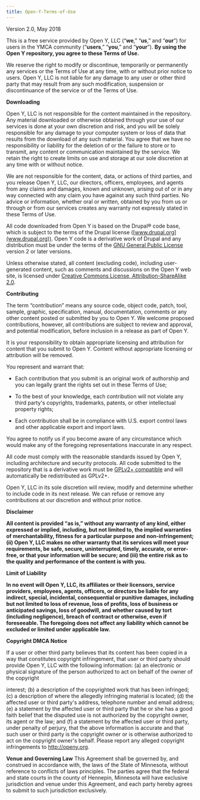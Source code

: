 ```yaml
---
title: Open-Y-Terms-of-Use
---
```


Version 2.0, May 2018

This is a free service provided by Open Y, LLC (“**we**,” “**us**,” and “**our**”) for users in the YMCA community (“**users**,” “**you**,” and “**your**”). **By using the Open Y repository, you agree to these Terms of Use.**

We reserve the right to modify or discontinue, temporarily or permanently any services or the Terms of Use at any time, with or without prior notice to users. Open Y, LLC is not liable for any damage to any user or other third party that may result from any such modification, suspension or discontinuance of the service or of the Terms of Use.

**Downloading**

Open Y, LLC is not responsible for the content maintained in the repository. Any material downloaded or otherwise obtained through your use of our services is done at your own discretion and risk, and you will be solely responsible for any damage to your computer system or loss of data that results from the download of any such material. You agree that we have no responsibility or liability for the deletion of or the failure to store or to transmit, any content or communication maintained by the service. We retain the right to create limits on use and storage at our sole discretion at any time with or without notice.

We are not responsible for the content, data, or actions of third parties, and you release Open Y, LLC, our directors, officers, employees, and agents from any claims and damages, known and unknown, arising out of or in any way connected with any claim you have against any such third parties. No advice or information, whether oral or written, obtained by you from us or through or from our services creates any warranty not expressly stated in these Terms of Use.

All code downloaded from Open Y is based on the Drupal® code base, which is subject to the terms of the Drupal license ([www.drupal.org](www.drupal.org)). Open Y code is a derivative work of Drupal and any distribution must be under the terms of the [GNU General Public License](http://www.gnu.org/licenses/old-licenses/gpl-2.0.html) version 2 or later versions.

Unless otherwise stated, all content (excluding code), including user-generated content, such as comments and discussions on the Open Y web site, is licensed under [Creative Commons License, Attribution-ShareAlike 2.0](https://creativecommons.org/licenses/by-sa/2.0/).

**Contributing**

The term “contribution” means any source code, object code, patch, tool, sample, graphic, specification, manual, documentation, comments or any other content posted or submitted by you to Open Y. We welcome proposed contributions, however, all contributions are subject to review and approval, and potential modification, before inclusion in a release as part of Open Y.

It is your responsibility to obtain appropriate licensing and attribution for content that you submit to Open Y. Content without appropriate licensing or attribution will be removed.

You represent and warrant that:

* Each contribution that you submit is an original work of authorship and you can legally grant the rights set out in these Terms of Use;

* To the best of your knowledge, each contribution will not violate any third party's copyrights, trademarks, patents, or other intellectual property rights;

* Each contribution shall be in compliance with U.S. export control laws and other applicable export and import laws.

You agree to notify us if you become aware of any circumstance which would make any of the foregoing representations inaccurate in any respect.

All code must comply with the reasonable standards issued by Open Y, including architecture and security protocols. All code submitted to the repository that is a derivative work must be [GPLv2+ compatible](https://www.gnu.org/licenses/license-list.en.html#GPLCompatibleLicenses) and will automatically be redistributed as GPLv2+.

Open Y, LLC in its sole discretion will review, modify and determine whether to include code in its next release. We can refuse or remove any contributions at our discretion and without prior notice.

**Disclaimer**

**All content is provided “as is,” without any warranty of any kind, either expressed or implied, including, but not limited to, the implied warranties of merchantability, fitness for a particular purpose and non-infringement; (ii) Open Y, LLC makes no other warranty that its services will meet your requirements, be safe, secure, uninterrupted, timely, accurate, or error-free, or that your information will be secure; and (iii) the entire risk as to the quality and performance of the content is with you.**

**Limit of Liability**

**In no event will Open Y, LLC, its affiliates or their licensors, service providers, employees, agents, officers, or directors be liable for any indirect, special, incidental, consequential or punitive damages, including but not limited to loss of revenue, loss of profits, loss of business or anticipated savings, loss of goodwill, and whether caused by tort (including negligence), breach of contract or otherwise, even if foreseeable. The foregoing does not affect any liability which cannot be excluded or limited under applicable law.**

**Copyright DMCA Notice**

If a user or other third party believes that its content has been copied in a way that constitutes copyright infringement, that user or third party should provide Open Y, LLC with the following information: (a) an electronic or physical signature of the person authorized to act on behalf of the owner of the copyright

interest; (b) a description of the copyrighted work that has been infringed; (c) a description of where the allegedly infringing material is located; (d) the affected user or third party's address, telephone number and email address; (e) a statement by the affected user or third party that he or she has a good faith belief that the disputed use is not authorized by the copyright owner, its agent or the law; and (f) a statement by the affected user or third party, under penalty of perjury, that the above information is accurate and that such user or third party is the copyright owner or is otherwise authorized to act on the copyright owner's behalf. Please report any alleged copyright infringements to http://openy.org.

**Venue and Governing Law**
This Agreement shall be governed by, and construed in accordance with, the laws of the State of Minnesota, without reference to conflicts of laws principles. The parties agree that the federal and state courts in the county of Hennepin, Minnesota will have exclusive jurisdiction and venue under this Agreement, and each party hereby agrees to submit to such jurisdiction exclusively.
